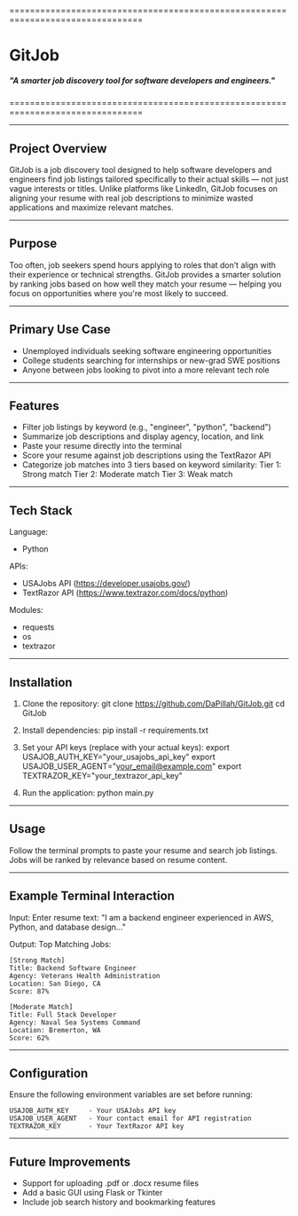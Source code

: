 ================================================================================
# GitJob 
##### "A smarter job discovery tool for software developers and engineers."
================================================================================



--------------------------------------------------------------------------------
Project Overview
--------------------------------------------------------------------------------
GitJob is a job discovery tool designed to help software developers and engineers
find job listings tailored specifically to their actual skills — not just vague
interests or titles. Unlike platforms like LinkedIn, GitJob focuses on aligning
your resume with real job descriptions to minimize wasted applications and 
maximize relevant matches.

--------------------------------------------------------------------------------
Purpose
--------------------------------------------------------------------------------
Too often, job seekers spend hours applying to roles that don’t align with their
experience or technical strengths. GitJob provides a smarter solution by ranking
jobs based on how well they match your resume — helping you focus on opportunities
where you're most likely to succeed.

--------------------------------------------------------------------------------
Primary Use Case
--------------------------------------------------------------------------------
- Unemployed individuals seeking software engineering opportunities
- College students searching for internships or new-grad SWE positions
- Anyone between jobs looking to pivot into a more relevant tech role

--------------------------------------------------------------------------------
Features
--------------------------------------------------------------------------------
- Filter job listings by keyword (e.g., "engineer", "python", "backend")
- Summarize job descriptions and display agency, location, and link
- Paste your resume directly into the terminal
- Score your resume against job descriptions using the TextRazor API
- Categorize job matches into 3 tiers based on keyword similarity:
    Tier 1: Strong match
    Tier 2: Moderate match
    Tier 3: Weak match

--------------------------------------------------------------------------------
Tech Stack
--------------------------------------------------------------------------------
Language:
- Python

APIs:
- USAJobs API (https://developer.usajobs.gov/)
- TextRazor API (https://www.textrazor.com/docs/python)

Modules:
- requests
- os
- textrazor

--------------------------------------------------------------------------------
Installation
--------------------------------------------------------------------------------
1. Clone the repository:
       git clone https://github.com/DaPillah/GitJob.git
       cd GitJob

2. Install dependencies:
       pip install -r requirements.txt

3. Set your API keys (replace with your actual keys):
       export USAJOB_AUTH_KEY="your_usajobs_api_key"
       export USAJOB_USER_AGENT="your_email@example.com"
       export TEXTRAZOR_KEY="your_textrazor_api_key"

4. Run the application:
       python main.py

--------------------------------------------------------------------------------
Usage
--------------------------------------------------------------------------------
Follow the terminal prompts to paste your resume and search job listings.
Jobs will be ranked by relevance based on resume content.

--------------------------------------------------------------------------------
Example Terminal Interaction
--------------------------------------------------------------------------------
Input:
    Enter resume text:
    "I am a backend engineer experienced in AWS, Python, and database design..."

Output:
    Top Matching Jobs:

    [Strong Match]
    Title: Backend Software Engineer
    Agency: Veterans Health Administration
    Location: San Diego, CA
    Score: 87%

    [Moderate Match]
    Title: Full Stack Developer
    Agency: Naval Sea Systems Command
    Location: Bremerton, WA
    Score: 62%

--------------------------------------------------------------------------------
Configuration
--------------------------------------------------------------------------------
Ensure the following environment variables are set before running:

    USAJOB_AUTH_KEY     - Your USAJobs API key
    USAJOB_USER_AGENT   - Your contact email for API registration
    TEXTRAZOR_KEY       - Your TextRazor API key

--------------------------------------------------------------------------------
Future Improvements
--------------------------------------------------------------------------------
- Support for uploading .pdf or .docx resume files
- Add a basic GUI using Flask or Tkinter
- Include job search history and bookmarking features